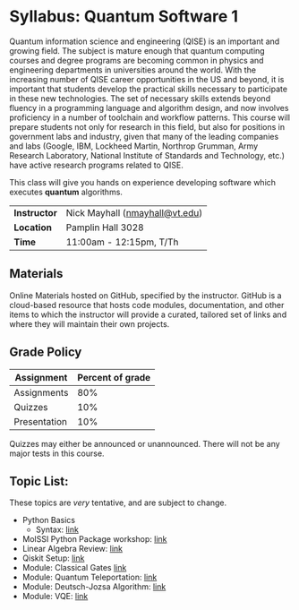 # Syllabus: Quantum Software 1

Quantum information science and engineering (QISE) is an important and growing field. The subject is mature enough that quantum computing courses and degree programs are becoming common in physics and engineering departments in universities around the world. With the increasing number of QISE career opportunities in the US and beyond, it is important that students develop the practical skills necessary to participate in these new technologies. The set of necessary skills extends beyond fluency in a programming language and algorithm design, and now involves proficiency in a number of toolchain and workflow patterns. This course will prepare students not only for research in this field, but also for positions in government labs and industry, given that many of the leading companies and labs (Google, IBM, Lockheed Martin, Northrop Grumman, Army Research Laboratory, National Institute of Standards and Technology, etc.) have active research programs related to QISE.
<!-- This course will be a required course in a new QISE minor under development in PHYS.  Other students having met the prerequisites may use it an elective.
This course is offered at the 3000 level to ensure that the students have experience and appreciation of the QISE domains to which the programming skills can be applied, acquired in previous courses at the 2000 level. The prerequisites are MATH 2114 (Linear Algebra) and PHYS 2XX4 (Hello Quantum World!). The purpose of these prerequisites is to ensure the students have an introduction to the concepts (Hello Quantum World!) and to the mathematical language used to discuss problems (Linear Algebra), which are necessary for the proposed course.
 -->
This class will give you hands on experience developing software which executes **quantum** algorithms. 

|||
|---|---|
|**Instructor**| Nick Mayhall (nmayhall@vt.edu) |
| **Location**| Pamplin Hall 3028 |
| **Time**|  11:00am - 12:15pm, T/Th |

## Materials
Online Materials hosted on GitHub, specified by the instructor.  GitHub is a cloud-based resource that hosts code modules, documentation, and other items to which the instructor will provide a curated, tailored set of links and where they will maintain their own projects.

## Grade Policy

|Assignment|Percent of grade|
|---|---|
|Assignments | 80% |
|Quizzes | 10% | 
|Presentation | 10%|

Quizzes may either be announced or unannounced. There will not be any major tests in this course.


## Topic List: 

These topics are *very* tentative, and are subject to change.
- Python Basics
  - Syntax: [link](https://education.molssi.org/python_scripting_cms/01-introduction/index.html)
- MolSSI Python Package workshop: [link](https://education.molssi.org/python-package-best-practices/)
- Linear Algebra Review: [link](https://qiskit.org/textbook/ch-appendix/linear_algebra.html)
- Qiskit Setup: [link](https://learn.qiskit.org/course/ch-prerequisites/environment-setup-guide-to-work-with-qiskit-textbook)
- Module: Classical Gates [link](https://learn.qiskit.org/course/ch-labs/lab-1-quantum-circuits) 
- Module: Quantum Teleportation: [link](https://learn.qiskit.org/course/ch-algorithms/quantum-teleportation)
- Module: Deutsch-Jozsa Algorithm: [link](https://learn.qiskit.org/course/ch-algorithms/deutsch-jozsa-algorithm)
- Module: VQE: [link](https://learn.qiskit.org/course/ch-applications/simulating-molecules-using-vqe)
